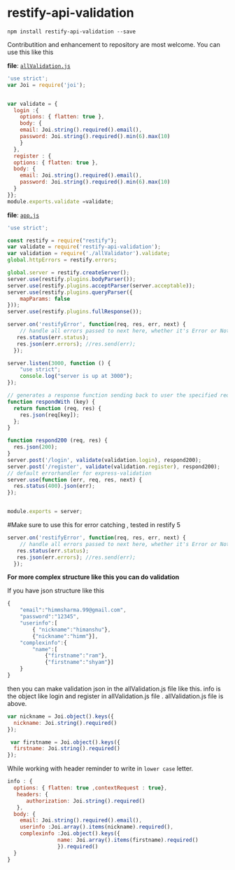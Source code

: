restify-api-validation
==================

```npm install restify-api-validation --save```

Contributition and enhancement to repository are most welcome.
You can use this like this

**file**: [`allValidation.js`](allValidation.js)
```javascript
'use strict';
var Joi = require('joi');


var validate = {
  login :{
    options: { flatten: true },
    body: {
    email: Joi.string().required().email(),
    password: Joi.string().required().min(6).max(10)
    }
  },
  register : {
  options: { flatten: true },
  body: {
    email: Joi.string().required().email(),
    password: Joi.string().required().min(6).max(10)
  }
}};
module.exports.validate =validate;
```
**file**: [`app.js`](app.js)
```javascript
'use strict';

const restify = require("restify");
var validate = require('restify-api-validation');
var validation = require('./allValidator').validate;
global.httpErrors = restify.errors;

global.server = restify.createServer();
server.use(restify.plugins.bodyParser());
server.use(restify.plugins.acceptParser(server.acceptable));
server.use(restify.plugins.queryParser({
    mapParams: false
}));
server.use(restify.plugins.fullResponse());

server.on('restifyError', function(req, res, err, next) {
    // handle all errors passed to next here, whether it's Error or NotFoundError or anything that is an instance of Error
   res.status(err.status);
   res.json(err.errors); //res.send(err);
  });

server.listen(3000, function () {
    "use strict";
    console.log("server is up at 3000");
});

// generates a response function sending back to user the specified req[key]
function respondWith (key) {
  return function (req, res) {
    res.json(req[key]);
  };
}

function respond200 (req, res) {
  res.json(200);
}
server.post('/login', validate(validation.login), respond200);
server.post('/register', validate(validation.register), respond200);
// default errorhandler for express-validation
server.use(function (err, req, res, next) {
  res.status(400).json(err);
});


module.exports = server;
```
#Make sure to use this for error catching , tested in restify 5
```javascript
server.on('restifyError', function(req, res, err, next) {
    // handle all errors passed to next here, whether it's Error or NotFoundError or anything that is an instance of Error
   res.status(err.status);
   res.json(err.errors); //res.send(err);
  });
```

**For more complex structure like this you can do validation**


If you have json structure like this

```javascript
{
	"email":"himmsharma.99@gmail.com",
	"password":"12345",
	"userinfo":[
		{ "nickname":"himanshu"},
		{"nickname":"himm"}],
	"complexinfo":{
		"name":[
			{"firstname":"ram"},
			{"firstname":"shyam"}]
	}
}
```

then you can make validation json in the allValidation.js file like this.
info is the object like login and register in allValidation.js file . allValidation.js file is above.

```javascript
var nickname = Joi.object().keys({
  nickname: Joi.string().required()
});

 var firstname = Joi.object().keys({
  firstname: Joi.string().required()
});
```

While working with header reminder to write in `lower case` letter.

```javascript
info : {
  options: { flatten: true ,contextRequest : true},
   headers: {
      authorization: Joi.string().required()
   },
  body: {
    email: Joi.string().required().email(),
    userinfo :Joi.array().items(nickname).required(),
    complexinfo :Joi.object().keys({
                name: Joi.array().items(firstname).required()
                }).required()
  }
}
```
